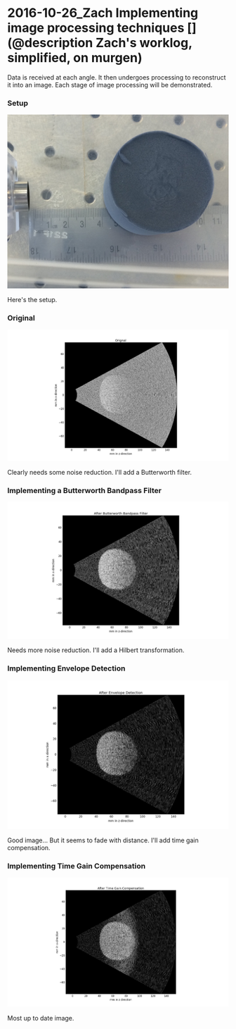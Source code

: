 # 2016-10-26_Zach Implementing image processing techniques [](@description Zach's worklog, simplified, on murgen)

Data is received at each angle. It then undergoes processing to reconstruct it into an image. Each stage of image processing will be demonstrated.

### Setup
![](/include/community/Zach/images/Setup.png)

Here's the setup.

### Original
![](/include/community/Zach/images/Original.png)

Clearly needs some noise reduction. I'll add a Butterworth filter.


### Implementing a Butterworth Bandpass Filter
![](/include/community/Zach/images/Butter.png)

Needs more noise reduction. I'll add a Hilbert transformation.


### Implementing Envelope Detection
![](/include/community/Zach/images/Hilbert.png)

Good image... But it seems to fade with distance. I'll add time gain compensation.


### Implementing Time Gain Compensation
![](/include/community/Zach/images/TGC.png)

Most up to date image.
